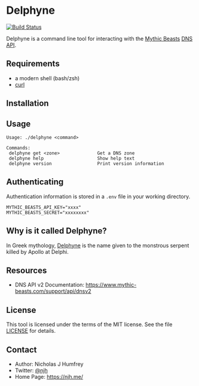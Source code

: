 Delphyne
========
[![Build Status](https://travis-ci.org/njh/delphyne.svg)](https://travis-ci.org/njh/delphyne)

Delphyne is a command line tool for interacting with the [Mythic Beasts] [DNS API].


Requirements
------------

- a modern shell (bash/zsh)
- [curl]


Installation
------------


Usage
-----

    Usage: ./delphyne <command>

    Commands:
     delphyne get <zone>              Get a DNS zone
     delphyne help                    Show help text
     delphyne version                 Print version information


Authenticating
--------------

Authentication information is stored in a `.env` file in your working directory.

    MYTHIC_BEASTS_API_KEY="xxxx"
    MYTHIC_BEASTS_SECRET="xxxxxxxx"


Why is it called Delphyne?
--------------------------

In Greek mythology, [Delphyne](https://en.wikipedia.org/wiki/Delphyne) is the name given to the monstrous serpent killed by Apollo at Delphi.


Resources
---------

* DNS API v2 Documentation: https://www.mythic-beasts.com/support/api/dnsv2


License
-------

This tool is licensed under the terms of the MIT license.
See the file [LICENSE](/LICENSE.md) for details.


Contact
-------

* Author:    Nicholas J Humfrey
* Twitter:   [@njh]
* Home Page: https://njh.me/



[curl]:           https://curl.haxx.se
[@njh]:           https://twitter.com/njh
[Mythic Beasts]:  https://www.mythic-beasts.com/
[DNS API]:        https://www.mythic-beasts.com/sales/domains/dynamic-dns

